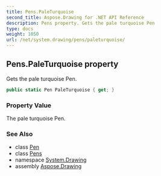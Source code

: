 ```yaml
---
title: Pens.PaleTurquoise
second_title: Aspose.Drawing for .NET API Reference
description: Pens property. Gets the pale turquoise Pen
type: docs
weight: 1050
url: /net/system.drawing/pens/paleturquoise/
---
```

## Pens.PaleTurquoise property

Gets the pale turquoise Pen.

```csharp
public static Pen PaleTurquoise { get; }
```

### Property Value

The pale turquoise Pen.

### See Also

* class [Pen](../../pen/)
* class [Pens](../)
* namespace [System.Drawing](../../pens/)
* assembly [Aspose.Drawing](../../../)


